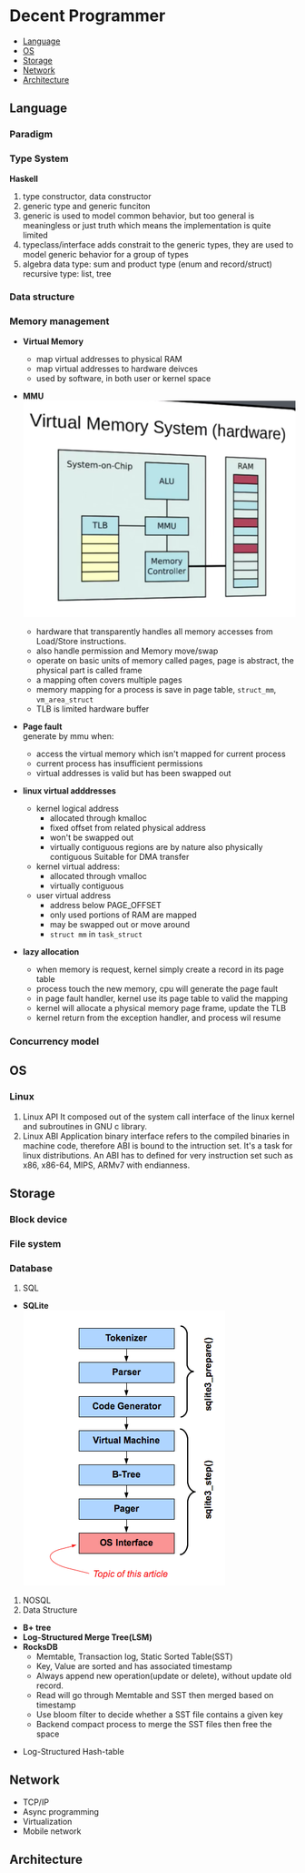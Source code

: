 # Decent Programmer
* [Language](#language)
* [OS](#os)
* [Storage](#storage)
* [Network](#network)
* [Architecture](#architecture)


## Language<a id="language"></a>
### Paradigm
### Type System
**Haskell**
1. type constructor, data constructor
1. generic type and generic funciton
1. generic is used to model common behavior, but too general is meaningless or just truth
   which means the implementation is quite limited 
1. typeclass/interface adds constrait to the generic types, they are used to model generic
   behavior for a group of types
1. algebra data type: sum and product type (enum and record/struct)
   recursive type: list, tree

### Data structure

### Memory management
- **Virtual Memory**
  - map virtual addresses to physical RAM
  - map virtual addresses to hardware deivces
  - used by software, in both user or kernel space

- **MMU**
  ![""](virtual_memory_system_hardware.png)
  - hardware that transparently handles all memory accesses from Load/Store instructions.
  - also handle permission and Memory move/swap
  - operate on basic units of memory called pages, page is abstract, the physical
    part is called frame
  - a mapping often covers multiple pages
  - memory mapping for a process is save in page table, ``struct_mm``, ``vm_area_struct``
  - TLB is limited hardware buffer

- **Page fault**  
generate by mmu when:
  - access the virtual memory which isn't mapped for current process
  - current process has insufficient permissions
  - virtual addresses is valid but has been swapped out

- **linux virtual adddresses**
  - kernel logical address  
    - allocated through kmalloc
    - fixed offset from related physical address  
    - won't be swapped out  
    - virtually contiguous regions are by nature also physically contiguous
      Suitable for DMA transfer  
  - kernel virtual address: 
    - allocated through vmalloc
    - virtually contiguous
  - user virtual address
    - address below PAGE\_OFFSET
    - only used portions of RAM are mapped
    - may be swapped out or move around
    - ``struct mm`` in ``task_struct``

- **lazy allocation**
  - when memory is request, kernel simply create a record in its page table
  - process touch the new memory, cpu will generate the page fault
  - in page fault handler, kernel use its page table to valid the mapping
  - kernel will allocate a physical memory page frame, update the TLB
  - kernel return from the exception handler, and process wil resume

### Concurrency model

## OS<a id="os"></a>
### Linux
1. Linux API
  It composed out of the system call interface of the linux kernel and subroutines
  in GNU c library.
1. Linux ABI
  Application binary interface refers to the compiled binaries in machine code, therefore
  ABI is bound to the intruction set. It's a task for linux distributions. An ABI has 
  to defined for very instruction set such as x86, x86-64, MIPS, ARMv7 with endianness.

## Storage<a id="storage"></a>
### Block device
### File system
### Database
1. SQL
  - **SQLite**  
  ![""](sqlite_stack.gif)
1. NOSQL
1. Data Structure
  - **B+ tree**
  - **Log-Structured Merge Tree(LSM)**
  - **RocksDB**
    - Memtable, Transaction log, Static Sorted Table(SST)
    - Key, Value are sorted and has associated timestamp
    - Always append new operation(update or delete), without update old record.
    - Read will go through Memtable and SST then merged based on timestamp
    - Use bloom filter to decide whether a SST file contains a given key
    - Backend compact process to merge the SST files then free the space
 * Log-Structured Hash-table
## Network<a id="network"></a>
* TCP/IP
* Async programming
* Virtualization
* Mobile network

## Architecture<a id="architecture"></a>
